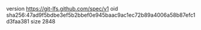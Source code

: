 version https://git-lfs.github.com/spec/v1
oid sha256:47ad9f5bdbe3ef5b2bbef0e945baac9ac1ec72b89a4006a58b87efc1d3faa381
size 2848
